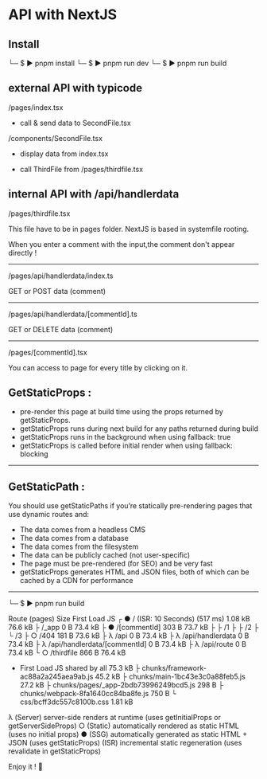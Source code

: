 # API with NextJS

## Install

└─ $ ▶ pnpm install
└─ $ ▶ pnpm run dev
└─ $ ▶ pnpm run build

## external API with typicode

/pages/index.tsx

- call & send data to SecondFile.tsx

/components/SecondFile.tsx

- display data from index.tsx

- call ThirdFile from /pages/thirdfile.tsx

## internal API with /api/handlerdata

/pages/thirdfile.tsx

This file have to be in pages folder.
NextJS is based in systemfile rooting.

When you enter a comment with the input,the comment don't appear directly !

---

/pages/api/handlerdata/index.ts

GET or POST data (comment) 

---

/pages/api/handlerdata/[commentId].ts

GET or DELETE data (comment) 

---

/pages/[commentId].tsx

You can access to page for every title by clicking on it.

## GetStaticProps :

- pre-render this page at build time using the props returned by getStaticProps.
- getStaticProps runs during next build for any paths returned during build
- getStaticProps runs in the background when using fallback: true
- getStaticProps is called before initial render when using fallback: blocking

---

## GetStaticPath :

You should use getStaticPaths if you’re statically pre-rendering pages that use dynamic routes and:

- The data comes from a headless CMS
- The data comes from a database
- The data comes from the filesystem
- The data can be publicly cached (not user-specific)
- The page must be pre-rendered (for SEO) and be very fast
- getStaticProps generates HTML and JSON files, both of which can be cached by a CDN for performance

---

└─ $ ▶ pnpm run build

Route (pages)                              Size     First Load JS
┌ ● / (ISR: 10 Seconds) (517 ms)           1.08 kB        76.6 kB
├   /_app                                  0 B            73.4 kB
├ ● /[commentId]                           303 B          73.7 kB
├   ├ /1
├   ├ /2
├   └ /3
├ ○ /404                                   181 B          73.6 kB
├ λ /api                                   0 B            73.4 kB
├ λ /api/handlerdata                       0 B            73.4 kB
├ λ /api/handlerdata/[commentId]           0 B            73.4 kB
├ λ /api/route                             0 B            73.4 kB
└ ○ /thirdfile                             866 B          76.4 kB
+ First Load JS shared by all              75.3 kB
  ├ chunks/framework-ac88a2a245aea9ab.js   45.2 kB
  ├ chunks/main-1bc43e3c0a88feb5.js        27.2 kB
  ├ chunks/pages/_app-2bdb73996249bcd5.js  298 B
  ├ chunks/webpack-8fa1640cc84ba8fe.js     750 B
  └ css/bcff3dc557c8100b.css               1.81 kB

λ  (Server)  server-side renders at runtime (uses getInitialProps or getServerSideProps)
○  (Static)  automatically rendered as static HTML (uses no initial props)
●  (SSG)     automatically generated as static HTML + JSON (uses getStaticProps)
   (ISR)     incremental static regeneration (uses revalidate in getStaticProps)



Enjoy it ! :koala: